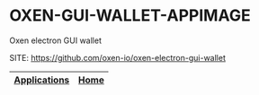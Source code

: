# OXEN-GUI-WALLET-APPIMAGE
 
 Oxen electron GUI wallet
 
 SITE: https://github.com/oxen-io/oxen-electron-gui-wallet

 | [Applications](https://portable-linux-apps.github.io/apps.html) | [Home](https://portable-linux-apps.github.io)
 | --- | --- |
